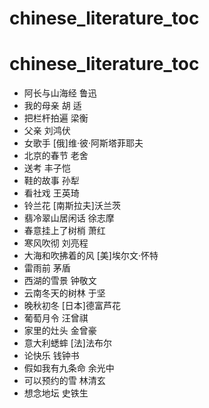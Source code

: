 # chinese_literature_toc

# chinese_literature_toc

* 阿长与山海经 鲁迅
* 我的母亲 胡 适
* 把栏杆拍遍 梁衡
* 父亲 刘鸿伏
* 女歌手 [俄]维·彼·阿斯塔菲耶夫
* 北京的春节 老舍
* 送考 丰子恺
* 鞋的故事 孙犁
* 看社戏 王英琦
* 铃兰花 [南斯拉夫]沃兰茨
* 翡冷翠山居闲话 徐志摩
* 春意挂上了树梢 萧红
* 寒风吹彻 刘亮程
* 大海和吹拂着的风 [美]埃尔文·怀特
* 雷雨前 茅盾
* 西湖的雪景 钟敬文
* 云南冬天的树林 于坚
* 晚秋初冬 [日本]德富芦花
* 葡萄月令 汪曾祺
* 家里的灶头 金曾豪
* 意大利蟋蟀 [法]法布尔
* 论快乐 钱钟书
* 假如我有九条命 余光中
* 可以预约的雪 林清玄
* 想念地坛 史铁生 
